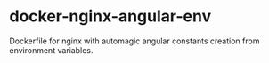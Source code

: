 # docker-nginx-angular-env

Dockerfile for nginx with automagic angular constants creation from environment variables.
